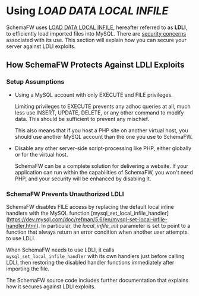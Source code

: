 # Using _LOAD DATA LOCAL INFILE_

SchemaFW uses
[LOAD DATA LOCAL INFILE](https://dev.mysql.com/doc/refman/5.6/en/load-data.html),
hereafter referred to as **LDLI**, to efficiently load imported files into MySQL.
There are [security concerns](https://dev.mysql.com/doc/refman/5.6/en/load-data-local.html)
associated with its use.  This section will explain how you can secure your server
against LDLI exploits.

## How SchemaFW Protects Against LDLI Exploits

### Setup Assumptions

- Using a MySQL account with only EXECUTE and FILE privileges.

  Limiting privileges to EXECUTE prevents any adhoc queries at all, much less
  use INSERT, UPDATE, DELETE, or any other command to modify data.  This should
  be sufficient to prevent any mischief.

  This also means that if you host a PHP site on another virtual host, you
  should use another MySQL account than the one you use to SchemaFW.

- Disable any other server-side script-processing like PHP, either globally
  or for the virtual host.

  SchemaFW can be a complete solution for delivering a website.  If your application
  can run within the capabilities of SchemaFW, you won't need PHP, and your security
  will be enhanced by disabling it.

### SchemaFW Prevents Unauthorized LDLI

SchemaFW disables FILE access by replacing the default local inline handlers with
the MySQL function [mysql_set_local_infile_handler]
(https://dev.mysql.com/doc/refman/5.6/en/mysql-set-local-infile-handler.html).
In particular, the _local_infile_init_ parameter is set to point to a function
that always return an error condition when another user attempts to use
LDLI.

When SchemaFW needs to use LDLI, it calls `mysql_set_local_infile_handler` with
its own handlers just before calling LDLI, then restoring the disabled handler
functions immediately after importing the file.

The SchemaFW source code includes further documentation that explains how it
secures against LDLI exploits.

